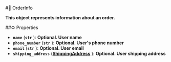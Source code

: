 #🔮 OrderInfo

**This object represents information about an order.**

##⚙️ Properties

- **`name`** (**`str`** ): **Optional. User name**
- **`phone_number`** (**`str`** ): **Optional. User's phone number**
- **`email`** (**`str`** ): **Optional. User email**
- **`shipping_address`** (**[ShippingAddress](ShippingAddress.md)** ): **Optional. User shipping address**
